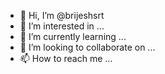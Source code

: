 - 👋 Hi, I’m @brijeshsrt
- 👀 I’m interested in ...
- 🌱 I’m currently learning ...
- 💞️ I’m looking to collaborate on ...
- 📫 How to reach me ...

<!---
brijeshsrt/brijeshsrt is a ✨ special ✨ repository because its `README.md` (this file) appears on your GitHub profile.
You can click the Preview link to take a look at your changes.
--->
